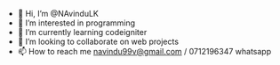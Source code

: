 - 👋 Hi, I’m @NAvinduLK
- 👀 I’m interested in programming
- 🌱 I’m currently learning codeigniter 
- 💞️ I’m looking to collaborate on web projects
- 📫 How to reach me navindu99v@gmail.com / 0712196347 whatsapp

<!---
NAvinduLK/NAvinduLK is a ✨ special ✨ repository because its `README.md` (this file) appears on your GitHub profile.
You can click the Preview link to take a look at your changes.
--->
